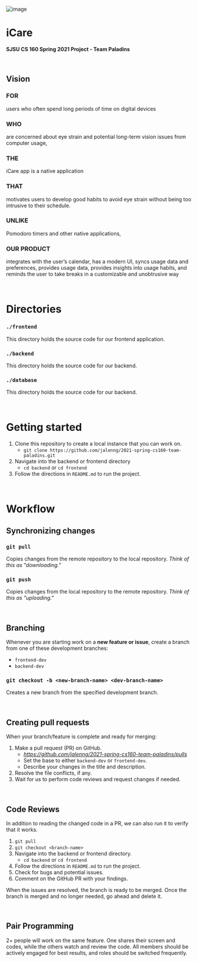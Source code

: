 ![image](https://user-images.githubusercontent.com/42555186/117086037-530e8d80-ad00-11eb-9ed7-77f48001290f.png)

# iCare
**SJSU CS 160 Spring 2021 Project - Team Paladins**

<br/>

## Vision
### FOR
users who often spend long periods of time on digital devices 
### WHO 
are concerned about eye strain and potential long-term vision issues from computer usage, 
### THE 
iCare app is a native application 
### THAT 
motivates users to develop good habits to avoid eye strain without being too intrusive to their schedule. 
### UNLIKE 
Pomodoro timers and other native applications, 
### OUR PRODUCT 
integrates with the user’s calendar, has a modern UI, syncs usage data and preferences, provides usage data, provides insights into usage habits, and reminds the user to take breaks in a customizable and unobtrusive way

<br/>

# Directories

### `./frontend`
This directory holds the source code for our frontend application.

### `./backend`
This directory holds the source code for our backend.

### `./database`
This directory holds the source code for our backend.

<br/>

# Getting started

1. Clone this repository to create a local instance that you can work on.
    - `git clone https://github.com/jalenng/2021-spring-cs160-team-paladins.git`
2. Navigate into the backend or frontend directory
    - `cd backend` or `cd frontend`
3. Follow the directions in `README.md` to run the project.

<br/>

# Workflow

## Synchronizing changes

### `git pull`
Copies changes from the remote repository to the local repository.
*Think of this as "downloading."*

### `git push`
Copies changes from the local repository to the remote repository. 
*Think of this as "uploading."*

<br/>

## Branching

Whenever you are starting work on a **new feature or issue**, create a branch from one of these development branches:
* `frontend-dev`
* `backend-dev`

### `git checkout -b <new-branch-name> <dev-branch-name>`
Creates a new branch from the specified development branch.

<br/>

## Creating pull requests

When your branch/feature is complete and ready for merging:
1. Make a pull request (PR) on GitHub. 
    - *https://github.com/jalenng/2021-spring-cs160-team-paladins/pulls*
    - Set the base to either `backend-dev` or `frontend-dev`.
    - Describe your changes in the title and description.
2. Resolve the file conflicts, if any.
3. Wait for us to perform code reviews and request changes if needed.

<br />

## Code Reviews

In addition to reading the changed code in a PR, we can also run it to verify that it works.

1. `git pull`
2. `git checkout <branch-name>`
3. Navigate into the backend or frontend directory.
    - `cd backend` or `cd frontend`
4. Follow the directions in `README.md` to run the project.
5. Check for bugs and potential issues.
6. Comment on the GitHub PR with your findings.

When the issues are resolved, the branch is ready to be merged. Once the branch is merged and no longer needed, go ahead and delete it.

<br />

## Pair Programming
2+ people will work on the same feature. One shares their screen and codes, while the others watch and review the code. All members should be actively engaged for best results, and roles should be switched frequently.
